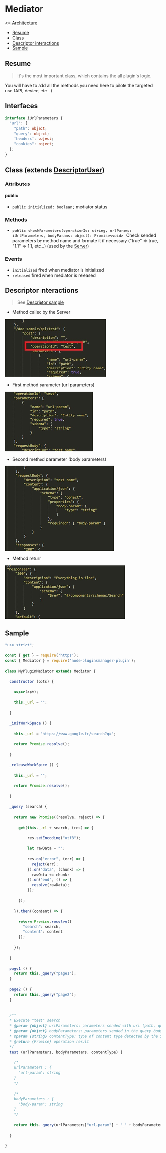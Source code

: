 # Mediator

[<= Architecture](./architecture.md)

* [Resume](#resume)
* [Class](#class-extends-descriptoruser)
* [Descriptor interactions](#descriptor-interactions)
* [Sample](#sample)

## Resume

> It's the most important class, which contains the all plugin's logic.

You will have to add all the methods you need here to pilote the targeted use (API, device, etc...)

## Interfaces

```typescript
interface iUrlParameters {
  "url": {
    "path": object;
    "query": object;
    "headers": object;
    "cookies": object;
  };
}
```

## Class (extends [DescriptorUser](./DescriptorUser.md))

### Attributes

#### public

  * ``` public initialized: boolean; ``` mediator status

### Methods

  * ``` public checkParameters(operationId: string, urlParams: iUrlParameters, bodyParams: object): Promise<void>; ``` Check sended parameters by method name and formate it if necessary ("true" => true, "1.1" => 1.1, etc...) (used by the [Server](./Server.md))

### Events

  * ``` initialized ``` fired when mediator is initialized
  * ``` released ``` fired when mediator is released

## Descriptor interactions

> See [Descriptor sample](./Descriptor.json)

  * Method called by the Server

![Descriptor interaction](./pictures/Mediator_DescriptorInteraction_1.jpg)

  * First method parameter (url parameters)

![Descriptor interaction](./pictures/Mediator_DescriptorInteraction_2.jpg)

  * Second method parameter (body parameters)

![Descriptor interaction](./pictures/Mediator_DescriptorInteraction_3.jpg)

  * Method return

![Descriptor interaction](./pictures/Mediator_DescriptorInteraction_4.jpg)

## Sample

```javascript
"use strict";

const { get } = require('https');
const { Mediator } = require('node-pluginsmanager-plugin');

class MyPluginMediator extends Mediator {

  constructor (opts) {

    super(opt);

    this._url = "";

  }

  _initWorkSpace () {

    this._url = "https://www.google.fr/search?q=";

    return Promise.resolve();

  }

  _releaseWorkSpace () {

    this._url = "";

    return Promise.resolve();

  }

  _query (search) {

    return new Promise((resolve, reject) => {

      get(this._url + search, (res) => {

          res.setEncoding("utf8");

          let rawData = "";

          res.on("error", (err) => {
            reject(err);
          }).on("data", (chunk) => {
            rawData += chunk;
          }).on("end", () => {
            resolve(rawData);
          });

      });

    }).then((content) => {

      return Promise.resolve({
        "search": search,
        "content": content
      });

    });

  }

  page1 () {
    return this._query("page1");
  }

  page2 () {
    return this._query("page2");
  }


  /**
  * Execute "test" search
  * @param {object} urlParameters: parameters sended with url (path, query)
  * @param {object} bodyParameters: parameters sended in the query body
  * @param {string} contentType: type of content type detected by the Server and setted in the Descriptor (probably "application/json")
  * @return {Promise} operation result
  */
  test (urlParameters, bodyParameters, contentType) {

    /*
    urlParameters : {
      "url-param": string
    }
    */

    /*
    bodyParameters : {
      "body-param": string
    }
    */

    return this._query(urlParameters["url-param"] + "_" + bodyParameters.["body-param"]);

  }

}
```
